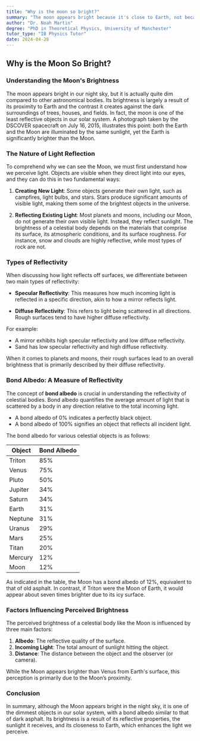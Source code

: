 ```yaml
---
title: "Why is the moon so bright?"
summary: "The moon appears bright because it's close to Earth, not because it's inherently luminous.  It's actually one of the least reflective objects in the solar system, with a lower albedo than asphalt.  Despite this, the moon seems bright due to its proximity and the darkness of Earth's night sky."
author: "Dr. Noah Martin"
degree: "PhD in Theoretical Physics, University of Manchester"
tutor_type: "IB Physics Tutor"
date: 2024-04-28
---
```


## Why is the Moon So Bright?

### Understanding the Moon's Brightness

The moon appears bright in our night sky, but it is actually quite dim compared to other astronomical bodies. Its brightness is largely a result of its proximity to Earth and the contrast it creates against the dark surroundings of trees, houses, and fields. In fact, the moon is one of the least reflective objects in our solar system. A photograph taken by the DSCOVER spacecraft on July 16, 2015, illustrates this point: both the Earth and the Moon are illuminated by the same sunlight, yet the Earth is significantly brighter than the Moon.

### The Nature of Light Reflection

To comprehend why we can see the Moon, we must first understand how we perceive light. Objects are visible when they direct light into our eyes, and they can do this in two fundamental ways: 

1. **Creating New Light**: Some objects generate their own light, such as campfires, light bulbs, and stars. Stars produce significant amounts of visible light, making them some of the brightest objects in the universe.
   
2. **Reflecting Existing Light**: Most planets and moons, including our Moon, do not generate their own visible light. Instead, they reflect sunlight. The brightness of a celestial body depends on the materials that comprise its surface, its atmospheric conditions, and its surface roughness. For instance, snow and clouds are highly reflective, while most types of rock are not.

### Types of Reflectivity

When discussing how light reflects off surfaces, we differentiate between two main types of reflectivity:

- **Specular Reflectivity**: This measures how much incoming light is reflected in a specific direction, akin to how a mirror reflects light.
  
- **Diffuse Reflectivity**: This refers to light being scattered in all directions. Rough surfaces tend to have higher diffuse reflectivity.

For example:
- A mirror exhibits high specular reflectivity and low diffuse reflectivity.
- Sand has low specular reflectivity and high diffuse reflectivity.

When it comes to planets and moons, their rough surfaces lead to an overall brightness that is primarily described by their diffuse reflectivity.

### Bond Albedo: A Measure of Reflectivity

The concept of **bond albedo** is crucial in understanding the reflectivity of celestial bodies. Bond albedo quantifies the average amount of light that is scattered by a body in any direction relative to the total incoming light. 

- A bond albedo of $0\%$ indicates a perfectly black object.
- A bond albedo of $100\%$ signifies an object that reflects all incident light.

The bond albedo for various celestial objects is as follows:

| Object    | Bond Albedo |
|-----------|-------------|
| Triton   | 85%         |
| Venus    | 75%         |
| Pluto    | 50%         |
| Jupiter  | 34%         |
| Saturn   | 34%         |
| Earth    | 31%         |
| Neptune  | 31%         |
| Uranus   | 29%         |
| Mars     | 25%         |
| Titan    | 20%         |
| Mercury   | 12%         |
| Moon      | 12%         |

As indicated in the table, the Moon has a bond albedo of $12\%$, equivalent to that of old asphalt. In contrast, if Triton were the Moon of Earth, it would appear about seven times brighter due to its icy surface.

### Factors Influencing Perceived Brightness

The perceived brightness of a celestial body like the Moon is influenced by three main factors:

1. **Albedo**: The reflective quality of the surface.
2. **Incoming Light**: The total amount of sunlight hitting the object.
3. **Distance**: The distance between the object and the observer (or camera).

While the Moon appears brighter than Venus from Earth's surface, this perception is primarily due to the Moon’s proximity.

### Conclusion

In summary, although the Moon appears bright in the night sky, it is one of the dimmest objects in our solar system, with a bond albedo similar to that of dark asphalt. Its brightness is a result of its reflective properties, the sunlight it receives, and its closeness to Earth, which enhances the light we perceive.
    